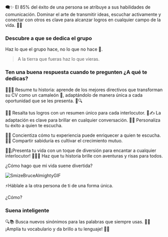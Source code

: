 🗨️✨ El 85% del éxito de una persona se atribuye a sus habilidades de comunicación. Dominar el arte de transmitir ideas, escuchar activamente y conectar con otros es clave para alcanzar logros en cualquier campo de la vida. 🌟🤝

### Descubre a que se dedica el grupo

Haz lo que el grupo hace, no lo que no hace 🚫. 

> A la tierra que fueras haz lo que vieras. 

### Ten una buena respuesta cuando te pregunten ¿A qué te dedicas?

📜🌟✨ Resume tu historia: aprende de los mejores directivos que transforman su CV como un camaleón 🦎, adaptándolo de manera única a cada oportunidad que se les presenta. 🎯🔍

🌟✨ Resalta tus logros con un resumen único para cada interlocutor. 💼✍️ La adaptación es clave para brillar en cualquier conversación. 🤝🎯 Personaliza tu éxito a quien te escucha.

🧠🌱 Concientiza cómo tu experiencia puede enriquecer a quien te escucha. 🤝✨ Compartir sabiduría es cultivar el crecimiento mutuo.

🎉🌟¡Presenta tu vida con un toque de diversión para encantar a cualquier interlocutor! 🤹‍♂️🌈 Haz que tu historia brille con aventuras y risas para todos.

¿Cómo hago que mi vida suene divertida?

![SmizeBruceAlmightyGIF](https://github.com/Freddy875/Como-comunicarse-con-los-demas-/assets/60365437/9ff81909-1afd-4666-9683-63d443488184)


⚡Háblale a la otra persona de ti de una forma única. 

¿Cómo?

### Suena inteligente 

🔍📚 Busca nuevos sinónimos para las palabras que siempre usas. 🌟🔄 ¡Amplía tu vocabulario y da brillo a tu lenguaje! 📝✨ 
